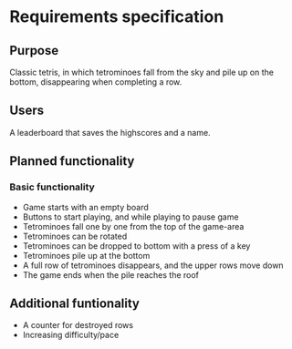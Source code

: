# Requirements specification

## Purpose

Classic tetris, in which tetrominoes fall from the sky and pile up on the bottom,
disappearing when completing a row.

## Users

A leaderboard that saves the highscores and a name. 


## Planned functionality

### Basic functionality
- Game starts with an empty board
- Buttons to start playing, and while playing to pause game
- Tetrominoes fall one by one from the top of the game-area
- Tetrominoes can be rotated
- Tetrominoes can be dropped to bottom with a press of a key
- Tetrominoes pile up at the bottom 
- A full row of tetrominoes disappears, and the upper rows move down
- The game ends when the pile reaches the roof


## Additional funtionality

- A counter for destroyed rows
- Increasing difficulty/pace

